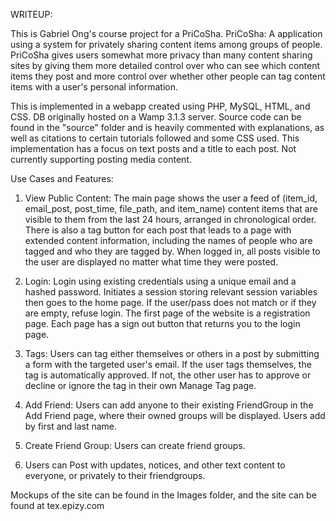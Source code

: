WRITEUP:

This is Gabriel Ong's course project for a PriCoSha.
PriCoSha: A application using a system for privately sharing content items among groups of people. PriCoSha gives users somewhat more privacy than many content sharing sites by giving them more detailed control over who can see which content items they post and more control over whether other people can tag content items with a user's personal information.

This is implemented in a webapp created using PHP, MySQL, HTML, and CSS. DB originally hosted on a Wamp 3.1.3 server.
Source code can be found in the "source" folder and is heavily commented with explanations, as well as citations to certain tutorials followed and some CSS used.
This implementation has a focus on text posts and a title to each post. Not currently supporting posting media content.

Use Cases and Features:
1) View Public Content: The main page shows the user a feed of (item_id, email_post, post_time, file_path, and item_name) content items that are
visible to them from the last 24 hours, arranged in chronological order. There is also a tag button for each post that leads to a page with extended content information, including the names of people who are tagged and who they are tagged by. When logged in, all posts visible to the user are displayed no matter what time they were posted.

2) Login: Login using existing credentials using a unique email and a hashed password. Initiates a session storing relevant session variables then goes to the home page. If the user/pass does not match or if they are empty, refuse login. The first page of the website is a registration page. Each page has a sign out button that returns you to the login page.

3) Tags: Users can tag either themselves or others in a post by submitting a form with the targeted user's email. If the user tags themselves, the tag is automatically approved. If not, the other user has to approve or decline or ignore the tag in their own Manage Tag page.

4) Add Friend: Users can add anyone to their existing FriendGroup in the Add Friend page, where their owned groups will be displayed. Users add by first and last name.

5) Create Friend Group: Users can create friend groups.

6) Users can Post with updates, notices, and other text content to everyone, or privately to their friendgroups.

Mockups of the site can be found in the Images folder, and the site can be found at tex.epizy.com